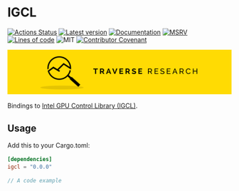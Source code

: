 # IGCL

[![Actions Status](https://github.com/Traverse-Research/igcl-rs/actions/workflows/ci.yml/badge.svg)](https://github.com/Traverse-Research/igcl-rs/actions)
[![Latest version](https://img.shields.io/crates/v/igcl.svg?logo=rust)](https://crates.io/crates/igcl)
[![Documentation](https://docs.rs/igcl/badge.svg)](https://docs.rs/igcl)
[![MSRV](https://img.shields.io/badge/rustc-1.74.0+-ab6000.svg)](https://blog.rust-lang.org/2023/11/16/Rust-1.74.0.html)
[![Lines of code](https://tokei.rs/b1/github/Traverse-Research/igcl-rs)](https://github.com/Traverse-Research/igcl-rs)
![MIT](https://img.shields.io/badge/license-MIT-blue.svg)
[![Contributor Covenant](https://img.shields.io/badge/contributor%20covenant-v1.4%20adopted-ff69b4.svg)](./CODE_OF_CONDUCT.md)

[![Banner](banner.png)](https://traverseresearch.nl)

Bindings to [Intel GPU Control Library (IGCL)].

## Usage

Add this to your Cargo.toml:

```toml
[dependencies]
igcl = "0.0.0"
```

```rust
// A code example
```

[Intel GPU Control Library (IGCL)]: https://github.com/intel/drivers.gpu.control-library